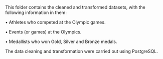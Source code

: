 This folder contains the cleaned and transformed datasets, with the following information in them:

•	Athletes who competed at the Olympic games.

•	Events (or games) at the Olympics.

•	Medallists who won Gold, Silver and Bronze medals.

The data cleaning and transformation were carried out using PostgreSQL.

